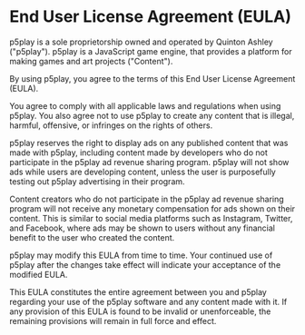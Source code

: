 # End User License Agreement (EULA)

p5play is a sole proprietorship owned and operated by Quinton Ashley ("p5play"). p5play is a JavaScript game engine, that provides a platform for making games and art projects ("Content").

By using p5play, you agree to the terms of this End User License Agreement (EULA).

You agree to comply with all applicable laws and regulations when using p5play. You also agree not to use p5play to create any content that is illegal, harmful, offensive, or infringes on the rights of others.

p5play reserves the right to display ads on any published content that was made with p5play, including content made by developers who do not participate in the p5play ad revenue sharing program. p5play will not show ads while users are developing content, unless the user is purposefully testing out p5play advertising in their program.

Content creators who do not participate in the p5play ad revenue sharing program will not receive any monetary compensation for ads shown on their content. This is similar to social media platforms such as Instagram, Twitter, and Facebook, where ads may be shown to users without any financial benefit to the user who created the content.

p5play may modify this EULA from time to time. Your continued use of p5play after the changes take effect will indicate your acceptance of the modified EULA.

This EULA constitutes the entire agreement between you and p5play regarding your use of the p5play software and any content made with it. If any provision of this EULA is found to be invalid or unenforceable, the remaining provisions will remain in full force and effect.

